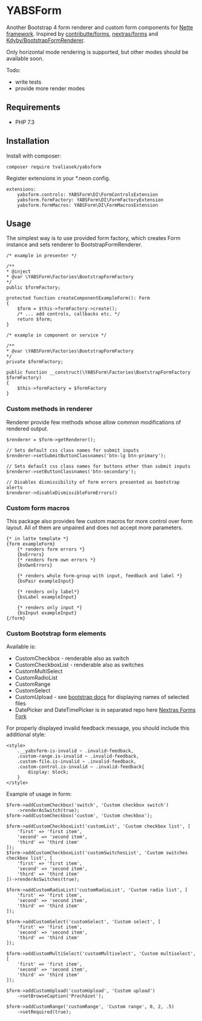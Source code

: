 YABSForm
=================

Another Bootstrap 4 form renderer and custom form components for [Nette framework](https://nette.org).
Inspired by [contributte/forms](https://github.com/contributte/forms), [nextras/forms](https://github.com/nextras/forms) and [Kdyby/BootstrapFormRenderer](https://github.com/Kdyby/BootstrapFormRenderer).

Only horizontal mode rendering is supported, but other modes should be available soon.

Todo: 
 - write tests
 - provide more render modes
 
Requirements
------------

- PHP 7.3

Installation
------------
Install with composer:

	composer require tvaliasek/yabsform
	
Register extensions in your *.neon config.

    extensions:
        yabsform.controls: YABSForm\DI\FormControlsExtension
        yabsform.formFactory: YABSForm\DI\FormFactoryExtension
        yabsform.formMacros: YABSForm\DI\FormMacrosExtension
        
Usage
----------------

The simplest way is to use provided form factory, which creates 
Form instance and sets renderer to BootstrapFormRenderer.

	/* example in presenter */
	
	/**
    * @inject
    * @var \YABSForm\Factories\BootstrapFormFactory
    */
    public $formFactory;
    
    protected function createComponentExampleForm(): Form
    {
        $form = $this->formFactory->create();
        /* ... add controls, callbacks etc. */
        return $form;
    }
    
    /* example in component or service */
  
    /**
    * @var \YABSForm\Factories\BootstrapFormFactory
    */
    private $formFactory;
    
    public function __construct(\YABSForm\Factories\BootstrapFormFactory $formFactory)
    {
        $this->formFactory = $formFactory
    }

### Custom methods in renderer ###

Renderer provide few methods whose allow common modifications of rendered output.

    $renderer = $form->getRenderer();
    
    // Sets default css class names for submit inputs
    $renderer->setSubmitButtonClassnames('btn-lg btn-primary');
    
    // Sets default css class names for buttons other than submit inputs
    $renderer->setButtonClassnames('btn-secondary');
    
    // Disables dismissibility of form errors presented as bootstrap alerts
    $renderer->disableDismissibleFormErrors()
    
    
### Custom form macros ###

This package also provides few custom macros for more control over form layout.
All of them are unpaired and does not accept more parameters.

    {* in latte template *}
    {form exampleForm}
        {* renders form errors *}
        {bsErrors}
        {* renders form own errors *}
        {bsOwnErrors}
        
        {* renders whole form-group with input, feedback and label *}
        {bsPair exampleInput}
        
        {* renders only label*}
        {bsLabel exampleInput}
        
        {* renders only input *}
        {bsInput exampleInput}
    {/form}
    
### Custom Bootstrap form elements ###

Available is:
 - CustomCheckbox - renderable also as switch
 - CustomCheckboxList - renderable also as switches
 - CustomMultiSelect
 - CustomRadioList
 - CustomRange
 - CustomSelect
 - CustomUpload - see [bootstrap docs](https://getbootstrap.com/docs/4.3/components/forms/#file-browser) for displaying names of selected files
 - DatePicker and DateTimePicker is in separated repo here [Nextras Forms Fork](https://github.com/tvaliasek/nextras-forms-fork)
 
For properly displayed invalid feedback message, you should include this additional style:
    
    <style>
        .__yabsform-is-invalid ~ .invalid-feedback,
        .custom-range.is-invalid ~ .invalid-feedback,
        .custom-file.is-invalid ~ .invalid-feedback,
        .custom-control.is-invalid ~ .invalid-feedback{
            display: block;
        }
    </style>
    
Example of usage in form:

    $form->addCustomCheckbox('switch', 'Custom checkbox switch')
        ->renderAsSwitch(true);
    $form->addCustomCheckbox('custom', 'Custom checkbox');
    
    $form->addCustomCheckboxList('customList', 'Custom checkbox list', [
        'first' => 'first item',
        'second' => 'second item',
        'third' => 'third item'
    ]);
    $form->addCustomCheckboxList('customSwitchesList', 'Custom switches checkbox list', [
        'first' => 'first item',
        'second' => 'second item',
        'third' => 'third item'
    ])->renderAsSwitches(true);
    
    $form->addCustomRadioList('customRadioList', 'Custom radio list', [
        'first' => 'first item',
        'second' => 'second item',
        'third' => 'third item'
    ]);
    
    $form->addCustomSelect('customSelect', 'Custom select', [
        'first' => 'first item',
        'second' => 'second item',
        'third' => 'third item'
    ]);
    
    $form->addCustomMultiSelect('customMultiselect', 'Custom multiselect', [
        'first' => 'first item',
        'second' => 'second item',
        'third' => 'third item'
    ]);
    
    $form->addCustomUpload('customUpload', 'Custom upload')
        ->setBrowseCaption('Procházet');
    
    $form->addCustomRange('customRange', 'Custom range', 0, 2, .5)
        ->setRequired(true);
        
